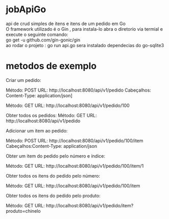 # jobApiGo
api de crud simples de itens e itens de um pedido em Go<br>
O framework utilizado é o Gin , para instala-lo abra  o diretorio via termial e execute o seguinte comando:<br>
go get -u github.com/gin-gonic/gin <br>
ao rodar o projeto :  go run api.go  sera instalado dependecias do go-sqlite3

# metodos de exemplo
Criar um pedido:

Método: POST
URL: http://localhost:8080/api/v1/pedido
Cabeçalhos:
Content-Type: application/json]

Método: GET
URL: http://localhost:8080/api/v1/pedido/100

Obter todos os pedidos:
Método: GET
URL: http://localhost:8080/api/v1/pedido

Adicionar um item ao pedido:

Método: POST
URL: http://localhost:8080/api/v1/pedido/100/item
Cabeçalhos:Content-Type: application/json

Obter um item do pedido pelo número e índice:

Método: GET
URL: http://localhost:8080/api/v1/pedido/100/item/1

Obter todos os itens do pedido pelo número:

Método: GET
URL: http://localhost:8080/api/v1/pedido/100/item

Obter todos os itens do pedido pelo produto:

Método: GET
URL: http://localhost:8080/api/v1/pedido/item?produto=chinelo
